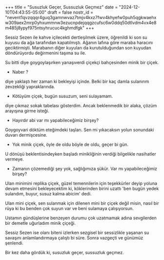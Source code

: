 +++
title = "Susuzluk Geçer, Sussuzluk Geçmez"
date = "2024-12-10T04:43:55-05:00"
draft = false
nostr_id = "nevent1qvzqqqr4guq3gamnwvaz7tmjv4kxz7fwv4khyefw0puh5qgkwaehxw309aex2mrp0yhxummnw3ezucnpdejqqgzcufsc6w0ddq50dtlvdm4vx4e8m485j8ypyf975ntsyhrucuc4kghmdfgk"
+++

Sessiz Sezen ile kahve içilecekti dertleşilmek üzere, öğrenildi ki son su kuyusu da ağa tarafından kapatılmıştı. Ağanın lafına göre maraba haracını geciktirmişti. Marabanın diğer kuyuları da kurutulduğundan son kuyudan döndürüyordu değirmenini taşıma su ile.

Su bitti diye goygoylaşırken yanaşıverdi çiçekçi bahçesinden minik bir çiçek.

- Naber ?

diye yaklaştı her zaman ki bekleyişi içinde. Belki bir kaç damla sulanırım zevzekliği yapraklarında.

- Kötüyüm çiçek, bugün susuzum, seni sulayamam.

diye çıkmaz sokak tabelası gösterdim. Ancak beklenmedik bir alaka, çözüm arayışına girme isteği.

- Hayırdır abi var mı yapabileceğimiz birşey?

Goygoyvari döktüm eteğimdeki taşları. Sen mi yıkacaksın yolun sonundaki duvarı dermişcesine.

- Yok minik çiçek, öyle de oldu böyle de oldu, geçer bi gün.

U dönüşü beklentisindeyken başladı minikliğinin verdiği bilgelikle nasihatler vermeye.

- Zamanın çözemediği şey yok, sağlığımıza şükür. Var mı yapabileceğimiz birşey?

Ulan minimini replika çiçek, güzel temennilerin için teşekkürler deyip yoluna devam etmesini bekleyecektim ki, köklerinden birini uzattı 'ben bugün yedek sulandım, buyur, susuz kalma abicim' dedi.

Ulan mini çiçek, sen sulanmak için dilenen mini bir çiçek değil misin, nasıl bir rüya ki bu benden çok suyun var ve beni sulamaya çalışıyorsun.

Ustamın gündüşlerine benzeyen durumu çok uzatmamak adına sevgilerden bir demetle uğurladım minik çiçeği.

Sessiz Sezen ise olanı biteni izlerken sezgisel bir sessizlikle yaşanan su savaşını anlamlandırmaya çalıştı bi süre. Sonra vazgeçti ve günümüz şenlendi.

Bir kez daha gördük ki, susuzluk geçer, sussuzluk geçmez.
